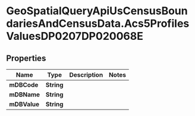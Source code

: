 # GeoSpatialQueryApiUsCensusBoundariesAndCensusData.Acs5ProfilesValuesDP0207DP020068E

## Properties

Name | Type | Description | Notes
------------ | ------------- | ------------- | -------------
**mDBCode** | **String** |  | 
**mDBName** | **String** |  | 
**mDBValue** | **String** |  | 


